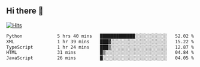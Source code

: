 ## Hi there 👋

<!--
**alihaqberdi/alihaqberdi** is a ✨ _special_ ✨ repository because its `README.md` (this file) appears on your GitHub profile.

Here are some ideas to get you started:

- 🔭 I’m currently working on ...
- 🌱 I’m currently learning ...
- 👯 I’m looking to collaborate on ...
- 🤔 I’m looking for help with ...
- 💬 Ask me about ...
- 📫 How to reach me: ...
- 😄 Pronouns: ...
- ⚡ Fun fact: ...
-->

[![Hits](https://hits.sh/github.com/alihaqberdi.svg)](https://hits.sh/github.com/alihaqberdi/)

<!--START_SECTION:waka-->

```txt
Python             5 hrs 40 mins   █████████████░░░░░░░░░░░░   52.02 %
XML                1 hr 39 mins    ███▓░░░░░░░░░░░░░░░░░░░░░   15.22 %
TypeScript         1 hr 24 mins    ███▒░░░░░░░░░░░░░░░░░░░░░   12.87 %
HTML               31 mins         █▒░░░░░░░░░░░░░░░░░░░░░░░   04.84 %
JavaScript         26 mins         █░░░░░░░░░░░░░░░░░░░░░░░░   04.05 %
```

<!--END_SECTION:waka-->
